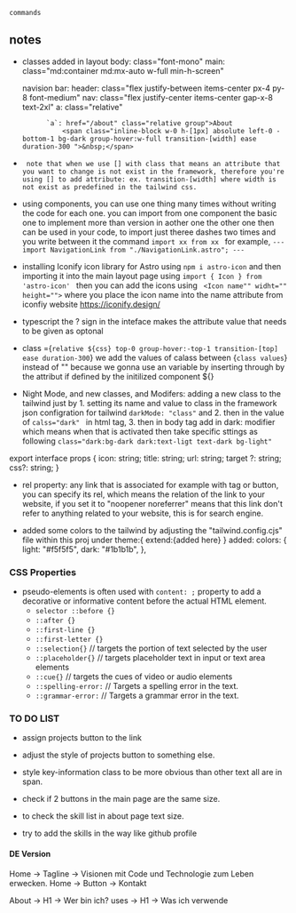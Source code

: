 



`commands`
## notes




* classes added in layout
    body: class="font-mono" 
    main: class="md:container md:mx-auto w-full min-h-screen"
    

    navision bar:
        header: class="flex justify-between items-center px-4 py-8 font-medium"
		nav: class="flex justify-center items-center gap-x-8 text-2xl"
			a: class="relative"
                <span class="inline-block w-full h-[1px] absolute left-0 -bottom-1 bg-black">&nbsp;</span> <!--here the span added to be the text underline -->

            `a`: href="/about" class="relative group">About
				<span class="inline-block w-0 h-[1px] absolute left-0 -bottom-1 bg-dark group-hover:w-full transition-[width] ease duration-300 ">&nbsp;</span>

* ` note that when we use [] with class that means an attribute that you want to change is not exist in the framework, therefore you're using [] to add attribute: ex. transition-[width] where width is not exist as predefined in the tailwind css.`
		
* using components, you can use one thing many times without writing the code for each one. you can import from one component the basic one to implement more than version in aother one the other one then can be used in your code, to import just theree dashes two times and you write between it the command `import xx from xx ` for example, `--- import NavigationLink from "./NavigationLink.astro"; ---`


* installing Iconify icon library for Astro using `npm i astro-icon` and then importing it into the main layout page using `import { Icon } from 'astro-icon' ` then you can add the icons using ` <Icon name"" widht="" height="">` where you place the icon name into the name attribute from iconfiy website https://iconify.design/ 


* typescript the ? sign in the inteface makes the attribute value that needs to be given as optonal
* class ={`relative ${css} top-0 group-hover:-top-1 transition-[top] ease duration-300`} we add the values of calass between {`class values`} instead of "" because we gonna use an variable by inserting through by the attribut if defined by the initilized component ${}



* Night Mode, and new classes, and Modifers: adding a new class to the tailwind just by 1. setting its name and value to class in the framework json configration for tailwind `darkMode: "class"` and 2. then in the value of `calss="dark" ` in html tag, 3. then in body tag add in dark: modifier which means when that is activated then take specific sttings as following `class="dark:bg-dark dark:text-ligt text-dark bg-light"`

export interface props {
    icon: string;
    title: string;
    url: string;
    target ?: string;
    css?: string; 
}



* rel property: any link that is associated for example with <a> tag or button, you can specify its rel, which means the relation of the link to your website, if you set it to "noopener noreferrer" means that this link don't refer to anything related to your website, this is for search engine.



* added some colors to the tailwind by adjusting the "tailwind.config.cjs" file within this proj
    under theme:{ extend:{added here} } 
    added: 
        colors:	{
				light: "#f5f5f5",
				dark: "#1b1b1b", 
			},



### CSS Properties ###
* pseudo-elements is often used with `content: ;` property to add a decorative or informative content before the actual HTML element.
    * `selector ::before {}`
    * `::after {}`
    * `::first-line {}`
    * `::first-letter {}`
    * `::selection{}` // targets the portion of text selected by the user
    * `::placeholder{}` // targets placeholder text in input or text area elements 
    * `::cue{}` // targets the cues of video or audio elements 
    * `::spelling-error:` // Targets a spelling error in the text.
    * `::grammar-error:` // Targets a grammar error in the text.


### TO DO LIST  ###
* assign projects button to the link
* adjust the style of projects button to something else.

* style key-information class to be more obvious than other text all are in span.

* check if 2 buttons in the main page are the same size.
* to check the skill list in about page text size.
* try to add the skills in the way like github profile





#### DE Version
Home -> Tagline -> Visionen mit Code und Technologie zum Leben erwecken.
Home -> Button -> Kontakt

About -> H1 -> Wer bin ich?
uses -> H1 -> Was ich verwende

